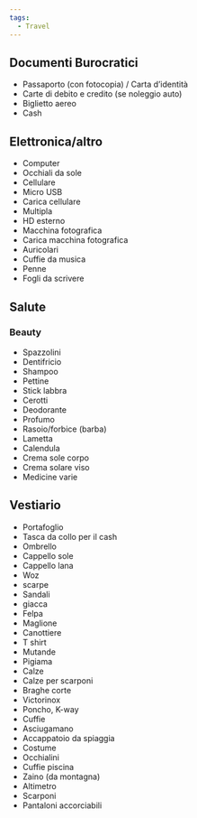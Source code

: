 ```yaml
---
tags:
  - Travel
---
```



## Documenti Burocratici

*  Passaporto (con fotocopia) / Carta d’identità
*  Carte di debito e credito (se noleggio auto)
*  Biglietto aereo
*  Cash

## Elettronica/altro
*  Computer
*  Occhiali da sole
*  Cellulare
*  Micro USB
*  Carica cellulare
*  Multipla
*  HD esterno
*  Macchina fotografica
*  Carica macchina fotografica
*  Auricolari
*  Cuffie da musica
*  Penne
*  Fogli da scrivere

## Salute

### Beauty

*  Spazzolini
*  Dentifricio
*  Shampoo
*  Pettine
*  Stick labbra
*  Cerotti
*  Deodorante
*  Profumo
*  Rasoio/forbice (barba)
*  Lametta
*  Calendula 
*  Crema sole corpo
*  Crema solare viso
*  Medicine varie

## Vestiario

*  Portafoglio
*  Tasca da collo per il cash
*  Ombrello
*  Cappello sole
*  Cappello lana 
*  Woz
*  scarpe
*  Sandali
*  giacca
*  Felpa 
*  Maglione
*  Canottiere
*  T shirt 
*  Mutande
*  Pigiama
*  Calze
*  Calze per scarponi
*  Braghe corte
*  Victorinox
*  Poncho, K-way
*  Cuffie
*  Asciugamano
*  Accappatoio da spiaggia
*  Costume
*  Occhialini
*  Cuffie piscina 
*  Zaino (da montagna)
*  Altimetro
*  Scarponi
*  Pantaloni accorciabili